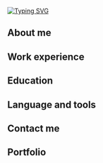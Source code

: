 [![Typing SVG](https://readme-typing-svg.demolab.com?font=Fira+Code&size=30&duration=7000&pause=1000&color=F7365B&background=FFFDFC00&center=true&vCenter=true&multiline=true&width=435&lines=Kov%C3%A1cs+K%C3%A1li+R%C3%B3bert)](https://git.io/typing-svg)

## About me

## Work experience

## Education

## Language and tools

## Contact me

## Portfolio
